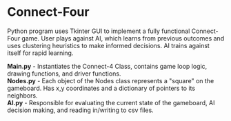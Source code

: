 # Connect-Four

Python program uses Tkinter GUI to implement a fully functional Connect-Four game. User plays against AI, which learns from previous outcomes and uses clustering heuristics to make informed decisions. AI trains against itself for rapid learning.

**Main.py** - Instantiates the Connect-4 Class, contains game loop logic, drawing functions, and driver functions.  
**Nodes.py** - Each object of the Nodes class represents a "square" on the gameboard. Has x,y coordinates and a dictionary of pointers to its neighbors.  
**AI.py** - Responsible for evaluating the current state of the gameboard, AI decision making, and reading in/writing to csv files.  
